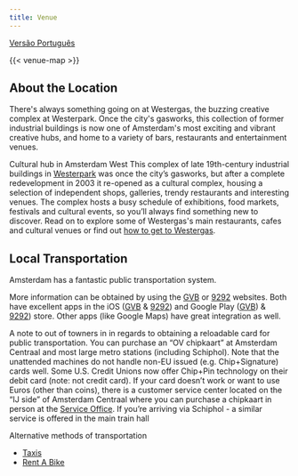 ```yaml
---
title: Venue
---
```

[Versão Português](./venue-pt_br.md)

{{< venue-map >}}

## About the Location

There's always something going on at Westergas, the buzzing creative complex at Westerpark. Once the city's gasworks, this collection of former industrial buildings is now one of Amsterdam's most exciting and vibrant creative hubs, and home to a variety of bars, restaurants and entertainment venues.

Cultural hub in Amsterdam West
This complex of late 19th-century industrial buildings in [Westerpark](https://www.iamsterdam.com/en/about-amsterdam/amsterdam-neighbourhoods/westerpark) was once the city’s gasworks, but after a complete redevelopment in 2003 it re-opened as a cultural complex, housing a selection of independent shops, galleries, trendy restaurants and interesting venues. The complex hosts a busy schedule of exhibitions, food markets, festivals and cultural events, so you’ll always find something new to discover. Read on to explore some of Westergas's main restaurants, cafes and cultural venues or find out [how to get to Westergas](https://www.iamsterdam.com/en/see-and-do/whats-on/clubbing-nightlife-amsterdam/dance-clubs/westergas).

## Local Transportation

Amsterdam has a fantastic public transportation system.

More information can be obtained by using the [GVB](http://en.gvb.nl/) or [9292](http://9292.nl/en) websites. Both have excellent apps in the iOS ([GVB](https://itunes.apple.com/nl/app/gvb/id370393784) & [9292](https://itunes.apple.com/nl/app/9292/id556557690)) and Google Play ([GVB](https://play.google.com/store/apps/details?id=nl.moopmobility.gvb&hl=en)) & [9292](https://play.google.com/store/apps/details?id=nl.negentwee&hl=en)) store. Other apps (like Google Maps) have great integration as well.

A note to out of towners in in regards to obtaining a reloadable card for public transportation.
You can purchase an “OV chipkaart” at Amsterdam Centraal and most large metro stations (including Schiphol). Note that the unattended machines do not handle non-EU issued (e.g. Chip+Signature) cards well. Some U.S. Credit Unions now offer Chip+Pin technology on their debit card (note: not credit card). If your card doesn’t work or want to use Euros (other than coins), there is a customer service center located on the “IJ side” of Amsterdam Centraal where you can purchase a chipkaart in person at the [Service Office](https://www.nsinternational.nl/en/tickets-services/opening-hours-ticket-and-service-shops). If you’re arriving via Schiphol - a similar service is offered in the main train hall

Alternative methods of transportation

- [Taxis](http://www.iamsterdam.com/en/visiting/plan-your-trip/getting-around/taxis)
- [Rent A Bike](http://www.iamsterdam.com/en/visiting/plan-your-trip/getting-around/rental/bike-hire)
